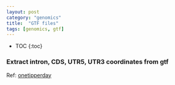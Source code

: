 ```yaml
---
layout: post
category: "genomics"
title:  "GTF files"
tags: [genomics, gtf]
---
```


- TOC
{:toc}

### Extract intron, CDS, UTR5, UTR3 coordinates from gtf

Ref: [onetipperday](http://onetipperday.sterding.com/2012/11/get-intron-utr-cds-from-bed12-format.html)




